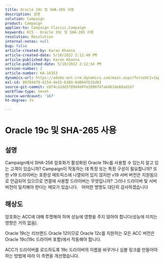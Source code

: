 ```yaml
---
title: Oracle 19c 및 SHA-265 사용
description: 설명
solution: Campaign
product: Campaign
applies-to: Campaign Classic,Campaign
keywords: KCS - Oracle 19c 및 SHA-265 사용
resolution: Resolution
internal-notes: null
bug: false
article-created-by: Karan Khanna
article-created-date: 5/10/2022 2:12:40 PM
article-published-by: Karan Khanna
article-published-date: 5/10/2022 2:12:54 PM
version-number: 2
article-number: KA-16353
dynamics-url: https://adobe-ent.crm.dynamics.com/main.aspx?forceUCI=1&pagetype=entityrecord&etn=knowledgearticle&id=2959483e-6bd0-ec11-a7b5-00224809c556
exl-id: 80784478-6154-4e15-b188-8d064fb32d83
source-git-commit: e8f4ca2dd578944d4fe399074fab461de88ad247
workflow-type: tm+mt
source-wordcount: '167'
ht-degree: 1%

---
```


# Oracle 19c 및 SHA-265 사용

## 설명


Campaign에서 SHA-256 암호화가 활성화된 Oracle 19c를 사용할 수 있는지 알고 있는 고객이 있습니까? Campaign이 작동하는 데 특정 또는 특정 구성이 필요합니까? 또한 v19 드라이버는 호환성 매트릭스에 나열되어 있지 않지만 v19 서버 버전은 지원됨으로 언급되어 있으므로 연결에 사용할 드라이버는 무엇입니까? 그러나 드라이버 및 서버 버전이 일치해야 한다는 메모가 있습니다.
 
어떠한 명명도 대단히 감사하겠습니다


## 해상도


암호화는 ACC에 대해 투명해야 하며 성능에 영향을 주지 않아야 합니다(성능에 미치는 영향은 거의 없음).



Oracle 19c는 리브랜드 Oracle 12이므로 Oracle 12c를 지원하는 모든 ACC 버전은 Oracle 19c(19c 드라이버 포함)에서 작동해야 합니다.



ACC가 드라이버를 로드하도록 19c 드라이버의 이름을 바꾸거나 심볼 링크를 만들어야 하는 방법에 따라 이 측면을 개선했습니다.
